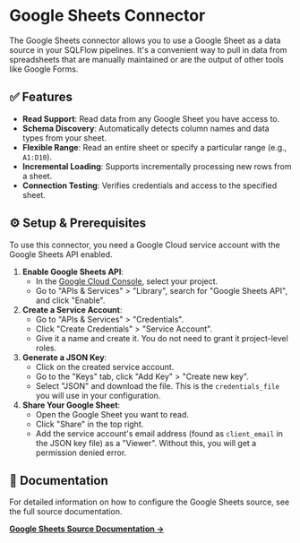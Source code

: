 # Google Sheets Connector

The Google Sheets connector allows you to use a Google Sheet as a data source in your SQLFlow pipelines. It's a convenient way to pull in data from spreadsheets that are manually maintained or are the output of other tools like Google Forms.

## ✅ Features

- **Read Support**: Read data from any Google Sheet you have access to.
- **Schema Discovery**: Automatically detects column names and data types from your sheet.
- **Flexible Range**: Read an entire sheet or specify a particular range (e.g., `A1:D10`).
- **Incremental Loading**: Supports incrementally processing new rows from a sheet.
- **Connection Testing**: Verifies credentials and access to the specified sheet.

## ⚙️ Setup & Prerequisites

To use this connector, you need a Google Cloud service account with the Google Sheets API enabled.

1.  **Enable Google Sheets API**:
    -   In the [Google Cloud Console](https://console.cloud.google.com/), select your project.
    -   Go to "APIs & Services" > "Library", search for "Google Sheets API", and click "Enable".
2.  **Create a Service Account**:
    -   Go to "APIs & Services" > "Credentials".
    -   Click "Create Credentials" > "Service Account".
    -   Give it a name and create it. You do not need to grant it project-level roles.
3.  **Generate a JSON Key**:
    -   Click on the created service account.
    -   Go to the "Keys" tab, click "Add Key" > "Create new key".
    -   Select "JSON" and download the file. This is the `credentials_file` you will use in your configuration.
4.  **Share Your Google Sheet**:
    -   Open the Google Sheet you want to read.
    -   Click "Share" in the top right.
    -   Add the service account's email address (found as `client_email` in the JSON key file) as a "Viewer". Without this, you will get a permission denied error.

## 📖 Documentation

For detailed information on how to configure the Google Sheets source, see the full source documentation.

**[Google Sheets Source Documentation →](./SOURCE.md)** 